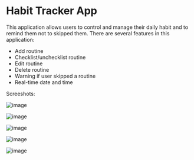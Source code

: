# Habit Tracker App

This application allows users to control and manage their daily habit and to remind them not to skipped them. There are several features in this application:

- Add routine
- Checklist/unchecklist routine
- Edit routine
- Delete routine
- Warning if user skipped a routine
- Real-time date and time

Screeshots:

![image](https://github.com/user-attachments/assets/4e3e8005-8c57-498d-816b-832c9d21963b)

![image](https://github.com/user-attachments/assets/8f60ec2c-1712-42f9-80f1-66d17e76543f)

![image](https://github.com/user-attachments/assets/41604c7f-0085-4187-b84e-6ef64dd622c9)

![image](https://github.com/user-attachments/assets/0ee77f26-98a7-4199-b1be-b1b9c42e9a91)

![image](https://github.com/user-attachments/assets/cdb67add-b8d0-4b7f-9bdb-78168ca13de4)
